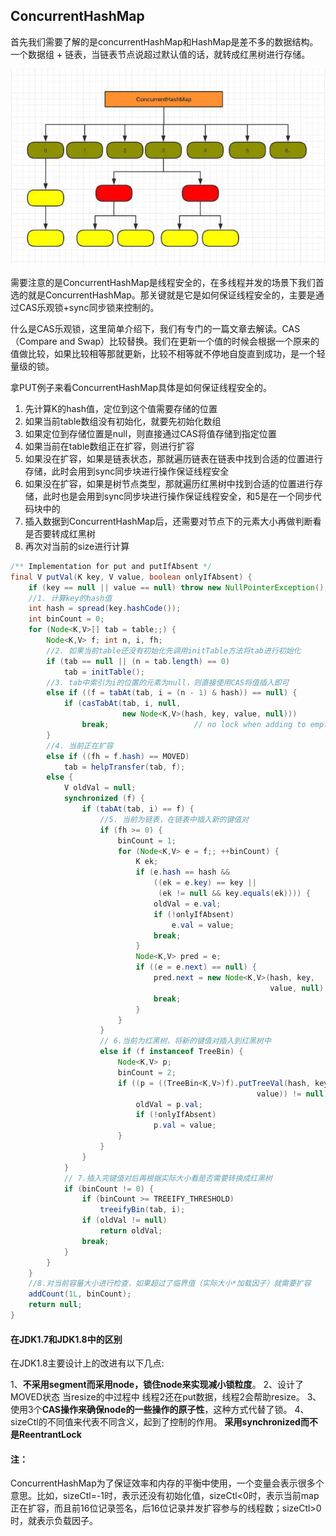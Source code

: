 ## ConcurrentHashMap

首先我们需要了解的是concurrentHashMap和HashMap是差不多的数据结构。一个数据组 + 链表，当链表节点说超过默认值的话，就转成红黑树进行存储。

![1582970852865](image\1582970852865.png)

需要注意的是ConcurrentHashMap是线程安全的，在多线程并发的场景下我们首选的就是ConcurrentHashMap。那关键就是它是如何保证线程安全的，主要是通过CAS乐观锁+sync同步锁来控制的。

什么是CAS乐观锁，这里简单介绍下，我们有专门的一篇文章去解读。CAS（Compare and Swap）比较替换。我们在更新一个值的时候会根据一个原来的值做比较，如果比较相等那就更新，比较不相等就不停地自旋直到成功，是一个轻量级的锁。



拿PUT例子来看ConcurrentHashMap具体是如何保证线程安全的。

1. 先计算K的hash值，定位到这个值需要存储的位置
2. 如果当前table数组没有初始化，就要先初始化数组
3. 如果定位到存储位置是null，则直接通过CAS将值存储到指定位置
4. 如果当前在table数组正在扩容，则进行扩容
5. 如果没在扩容，如果是链表状态，那就遍历链表在链表中找到合适的位置进行存储，此时会用到sync同步块进行操作保证线程安全
6. 如果没在扩容，如果是树节点类型，那就遍历红黑树中找到合适的位置进行存储，此时也是会用到sync同步块进行操作保证线程安全，和5是在一个同步代码块中的
7. 插入数据到ConcurrentHashMap后，还需要对节点下的元素大小再做判断看是否要转成红黑树
8. 再次对当前的size进行计算

```java
/** Implementation for put and putIfAbsent */
final V putVal(K key, V value, boolean onlyIfAbsent) {
    if (key == null || value == null) throw new NullPointerException();
    //1. 计算key的hash值
    int hash = spread(key.hashCode());
    int binCount = 0;
    for (Node<K,V>[] tab = table;;) {
        Node<K,V> f; int n, i, fh;
        //2. 如果当前table还没有初始化先调用initTable方法将tab进行初始化
        if (tab == null || (n = tab.length) == 0)
            tab = initTable();
        //3. tab中索引为i的位置的元素为null，则直接使用CAS将值插入即可
        else if ((f = tabAt(tab, i = (n - 1) & hash)) == null) {
            if (casTabAt(tab, i, null,
                         new Node<K,V>(hash, key, value, null)))
                break;                   // no lock when adding to empty bin
        }
        //4. 当前正在扩容
        else if ((fh = f.hash) == MOVED)
            tab = helpTransfer(tab, f);
        else {
            V oldVal = null;
            synchronized (f) {
                if (tabAt(tab, i) == f) {
                    //5. 当前为链表，在链表中插入新的键值对
                    if (fh >= 0) {
                        binCount = 1;
                        for (Node<K,V> e = f;; ++binCount) {
                            K ek;
                            if (e.hash == hash &&
                                ((ek = e.key) == key ||
                                 (ek != null && key.equals(ek)))) {
                                oldVal = e.val;
                                if (!onlyIfAbsent)
                                    e.val = value;
                                break;
                            }
                            Node<K,V> pred = e;
                            if ((e = e.next) == null) {
                                pred.next = new Node<K,V>(hash, key,
                                                          value, null);
                                break;
                            }
                        }
                    }
                    // 6.当前为红黑树，将新的键值对插入到红黑树中
                    else if (f instanceof TreeBin) {
                        Node<K,V> p;
                        binCount = 2;
                        if ((p = ((TreeBin<K,V>)f).putTreeVal(hash, key,
                                                       value)) != null) {
                            oldVal = p.val;
                            if (!onlyIfAbsent)
                                p.val = value;
                        }
                    }
                }
            }
            // 7.插入完键值对后再根据实际大小看是否需要转换成红黑树
            if (binCount != 0) {
                if (binCount >= TREEIFY_THRESHOLD)
                    treeifyBin(tab, i);
                if (oldVal != null)
                    return oldVal;
                break;
            }
        }
    }
    //8.对当前容量大小进行检查，如果超过了临界值（实际大小*加载因子）就需要扩容 
    addCount(1L, binCount);
    return null;
}
```

#### 在JDK1.7和JDK1.8中的区别

在JDK1.8主要设计上的改进有以下几点:

1、**不采用segment而采用node，锁住node来实现减小锁粒度**。
 2、设计了MOVED状态 当resize的中过程中 线程2还在put数据，线程2会帮助resize。
 3、使用3个**CAS操作来确保node的一些操作的原子性**，这种方式代替了锁。
 4、sizeCtl的不同值来代表不同含义，起到了控制的作用。
 **采用synchronized而不是ReentrantLock**



#### 注：

ConcurrentHashMap为了保证效率和内存的平衡中使用，一个变量会表示很多个意思。比如，sizeCtl=-1时，表示还没有初始化值，sizeCtl<0时，表示当前map正在扩容，而且前16位记录签名，后16位记录并发扩容参与的线程数；sizeCtl>0时，就表示负载因子。

